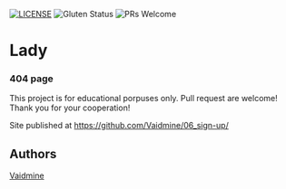 [![LICENSE](https://img.shields.io/badge/license-MIT-blue.svg?style=flat-square)](https://github.com/belauzas/HTML5-website-template/blob/master/LICENSE.md)
![Gluten Status](https://img.shields.io/badge/Gluten-Free-green.svg)
![PRs Welcome](https://img.shields.io/badge/PRs-welcome-brightgreen.svg)

# Lady
### 404 page


This project is for educational porpuses only. 
Pull request are welcome! 
Thank you for your cooperation!

Site published at https://github.com/Vaidmine/06_sign-up/


## Authors
[Vaidmine](https://github.com/vaidmine)
